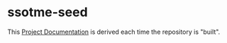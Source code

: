 # ssotme-seed

This [Project Documentation](https://ssotme.github.io/ssotme-seed/) is derived each time the repository is "built".

